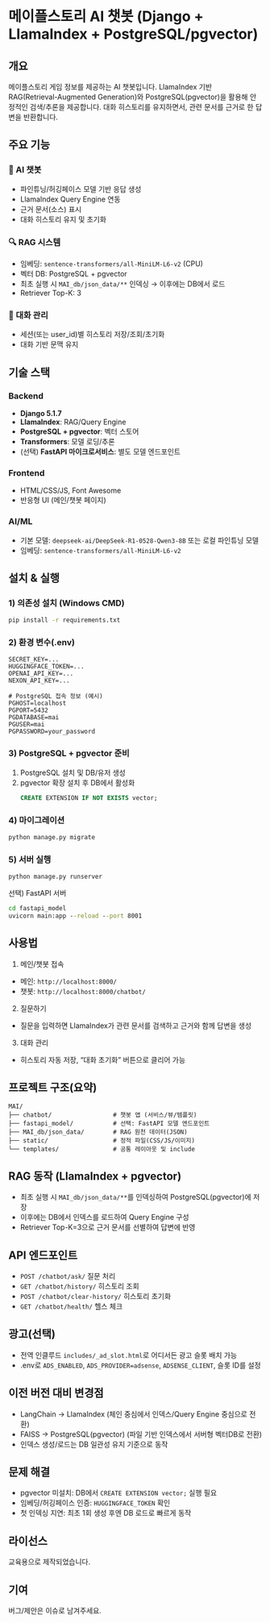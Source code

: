 # 메이플스토리 AI 챗봇 (Django + LlamaIndex + PostgreSQL/pgvector)

## 개요
메이플스토리 게임 정보를 제공하는 AI 챗봇입니다. LlamaIndex 기반 RAG(Retrieval-Augmented Generation)와 PostgreSQL(pgvector)을 활용해 안정적인 검색/추론을 제공합니다. 대화 히스토리를 유지하면서, 관련 문서를 근거로 한 답변을 반환합니다.

## 주요 기능

### 🤖 AI 챗봇
- 파인튜닝/허깅페이스 모델 기반 응답 생성
- LlamaIndex Query Engine 연동
- 근거 문서(소스) 표시
- 대화 히스토리 유지 및 초기화

### 🔍 RAG 시스템
- 임베딩: `sentence-transformers/all-MiniLM-L6-v2` (CPU)
- 벡터 DB: PostgreSQL + pgvector
- 최초 실행 시 `MAI_db/json_data/**` 인덱싱 → 이후에는 DB에서 로드
- Retriever Top-K: 3

### 💬 대화 관리
- 세션(또는 user_id)별 히스토리 저장/조회/초기화
- 대화 기반 문맥 유지

## 기술 스택

### Backend
- **Django 5.1.7**
- **LlamaIndex**: RAG/Query Engine
- **PostgreSQL + pgvector**: 벡터 스토어
- **Transformers**: 모델 로딩/추론
- (선택) **FastAPI 마이크로서비스**: 별도 모델 엔드포인트

### Frontend
- HTML/CSS/JS, Font Awesome
- 반응형 UI (메인/챗봇 페이지)

### AI/ML
- 기본 모델: `deepseek-ai/DeepSeek-R1-0528-Qwen3-8B` 또는 로컬 파인튜닝 모델
- 임베딩: `sentence-transformers/all-MiniLM-L6-v2`

## 설치 & 실행

### 1) 의존성 설치 (Windows CMD)
```cmd
pip install -r requirements.txt
```

### 2) 환경 변수(.env)
```
SECRET_KEY=...
HUGGINGFACE_TOKEN=...
OPENAI_API_KEY=...
NEXON_API_KEY=...

# PostgreSQL 접속 정보 (예시)
PGHOST=localhost
PGPORT=5432
PGDATABASE=mai
PGUSER=mai
PGPASSWORD=your_password
```

### 3) PostgreSQL + pgvector 준비
1. PostgreSQL 설치 및 DB/유저 생성
2. pgvector 확장 설치 후 DB에서 활성화
    ```sql
    CREATE EXTENSION IF NOT EXISTS vector;
    ```

### 4) 마이그레이션
```cmd
python manage.py migrate
```

### 5) 서버 실행
```cmd
python manage.py runserver
```

선택) FastAPI 서버
```cmd
cd fastapi_model
uvicorn main:app --reload --port 8001
```

## 사용법

1) 메인/챗봇 접속
- 메인: `http://localhost:8000/`
- 챗봇: `http://localhost:8000/chatbot/`

2) 질문하기
- 질문을 입력하면 LlamaIndex가 관련 문서를 검색하고 근거와 함께 답변을 생성

3) 대화 관리
- 히스토리 자동 저장, “대화 초기화” 버튼으로 클리어 가능

## 프로젝트 구조(요약)

```
MAI/
├── chatbot/                 # 챗봇 앱 (서비스/뷰/템플릿)
├── fastapi_model/           # 선택: FastAPI 모델 엔드포인트
├── MAI_db/json_data/        # RAG 원천 데이터(JSON)
├── static/                  # 정적 파일(CSS/JS/이미지)
└── templates/               # 공통 레이아웃 및 include
```

## RAG 동작 (LlamaIndex + pgvector)
- 최초 실행 시 `MAI_db/json_data/**`를 인덱싱하여 PostgreSQL(pgvector)에 저장
- 이후에는 DB에서 인덱스를 로드하여 Query Engine 구성
- Retriever Top-K=3으로 근거 문서를 선별하여 답변에 반영

## API 엔드포인트
- `POST /chatbot/ask/` 질문 처리
- `GET /chatbot/history/` 히스토리 조회
- `POST /chatbot/clear-history/` 히스토리 초기화
- `GET /chatbot/health/` 헬스 체크

## 광고(선택)
- 전역 인클루드 `includes/_ad_slot.html`로 어디서든 광고 슬롯 배치 가능
- .env로 `ADS_ENABLED`, `ADS_PROVIDER=adsense`, `ADSENSE_CLIENT`, 슬롯 ID를 설정

## 이전 버전 대비 변경점
- LangChain → LlamaIndex (체인 중심에서 인덱스/Query Engine 중심으로 전환)
- FAISS → PostgreSQL(pgvector) (파일 기반 인덱스에서 서버형 벡터DB로 전환)
- 인덱스 생성/로드는 DB 일관성 유지 기준으로 동작

## 문제 해결
- pgvector 미설치: DB에서 `CREATE EXTENSION vector;` 실행 필요
- 임베딩/허깅페이스 인증: `HUGGINGFACE_TOKEN` 확인
- 첫 인덱싱 지연: 최초 1회 생성 후엔 DB 로드로 빠르게 동작

## 라이선스
교육용으로 제작되었습니다.

## 기여
버그/제안은 이슈로 남겨주세요.